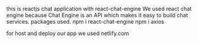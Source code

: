 this is reactjs chat application with react-chat-engine
We used react chat engine because Chat Engine is an API which makes it easy to build chat services.
packages used.
npm i react-chat-engine
npm i axios

for host and deploy our app we used netlify.com
